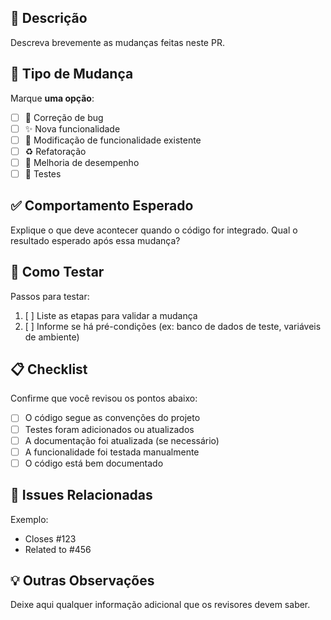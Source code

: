 ## 📄 Descrição
Descreva brevemente as mudanças feitas neste PR.

## 🔄 Tipo de Mudança
Marque **uma opção**:

- [ ] 🐞 Correção de bug
- [ ] ✨ Nova funcionalidade
- [ ] 🔧 Modificação de funcionalidade existente
- [ ] ♻️ Refatoração
- [ ] 🚀 Melhoria de desempenho
- [ ] 🧪 Testes

## ✅ Comportamento Esperado
Explique o que deve acontecer quando o código for integrado.
Qual o resultado esperado após essa mudança?

## 🧩 Como Testar
Passos para testar:

1. [ ] Liste as etapas para validar a mudança
2. [ ] Informe se há pré-condições (ex: banco de dados de teste, variáveis de ambiente)

## 📋 Checklist
Confirme que você revisou os pontos abaixo:

- [ ] O código segue as convenções do projeto
- [ ] Testes foram adicionados ou atualizados
- [ ] A documentação foi atualizada (se necessário)
- [ ] A funcionalidade foi testada manualmente
- [ ] O código está bem documentado

## 🔗 Issues Relacionadas
Exemplo:
- Closes #123
- Related to #456

## 💡 Outras Observações
Deixe aqui qualquer informação adicional que os revisores devem saber.
